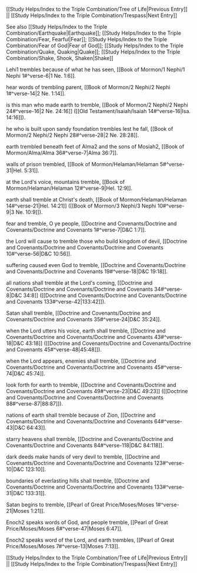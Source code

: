 [[Study Helps/Index to the Triple Combination/Tree of Life|Previous Entry]]  ||  [[Study Helps/Index to the Triple Combination/Trespass|Next Entry]]

 See also [[Study Helps/Index to the Triple Combination/Earthquake|Earthquake]]; [[Study Helps/Index to the Triple Combination/Fear, Fearful|Fear]]; [[Study Helps/Index to the Triple Combination/Fear of God|Fear of God]]; [[Study Helps/Index to the Triple Combination/Quake, Quaking|Quake]]; [[Study Helps/Index to the Triple Combination/Shake, Shook, Shaken|Shake]]

 Lehi1 trembles because of what he has seen, [[Book of Mormon/1 Nephi/1 Nephi 1#^verse-6|1 Ne. 1:6]].

 hear words of trembling parent, [[Book of Mormon/2 Nephi/2 Nephi 1#^verse-14|2 Ne. 1:14]].

 is this man who made earth to tremble, [[Book of Mormon/2 Nephi/2 Nephi 24#^verse-16|2 Ne. 24:16]] ([[Old Testament/Isaiah/Isaiah 14#^verse-16|Isa. 14:16]]).

 he who is built upon sandy foundation trembles lest he fall, [[Book of Mormon/2 Nephi/2 Nephi 28#^verse-28|2 Ne. 28:28]].

 earth trembled beneath feet of Alma2 and the sons of Mosiah2, [[Book of Mormon/Alma/Alma 36#^verse-7|Alma 36:7]].

 walls of prison trembled, [[Book of Mormon/Helaman/Helaman 5#^verse-31|Hel. 5:31]].

 at the Lord's voice, mountains tremble, [[Book of Mormon/Helaman/Helaman 12#^verse-9|Hel. 12:9]].

 earth shall tremble at Christ's death, [[Book of Mormon/Helaman/Helaman 14#^verse-21|Hel. 14:21]] ([[Book of Mormon/3 Nephi/3 Nephi 10#^verse-9|3 Ne. 10:9]]).

 fear and tremble, O ye people, [[Doctrine and Covenants/Doctrine and Covenants/Doctrine and Covenants 1#^verse-7|D&C 1:7]].

 the Lord will cause to tremble those who build kingdom of devil, [[Doctrine and Covenants/Doctrine and Covenants/Doctrine and Covenants 10#^verse-56|D&C 10:56]].

 suffering caused even God to tremble, [[Doctrine and Covenants/Doctrine and Covenants/Doctrine and Covenants 19#^verse-18|D&C 19:18]].

 all nations shall tremble at the Lord's coming, [[Doctrine and Covenants/Doctrine and Covenants/Doctrine and Covenants 34#^verse-8|D&C 34:8]] ([[Doctrine and Covenants/Doctrine and Covenants/Doctrine and Covenants 133#^verse-42|133:42]]).

 Satan shall tremble, [[Doctrine and Covenants/Doctrine and Covenants/Doctrine and Covenants 35#^verse-24|D&C 35:24]].

 when the Lord utters his voice, earth shall tremble, [[Doctrine and Covenants/Doctrine and Covenants/Doctrine and Covenants 43#^verse-18|D&C 43:18]] ([[Doctrine and Covenants/Doctrine and Covenants/Doctrine and Covenants 45#^verse-48|45:48]]).

 when the Lord appears, enemies shall tremble, [[Doctrine and Covenants/Doctrine and Covenants/Doctrine and Covenants 45#^verse-74|D&C 45:74]].

 look forth for earth to tremble, [[Doctrine and Covenants/Doctrine and Covenants/Doctrine and Covenants 49#^verse-23|D&C 49:23]] ([[Doctrine and Covenants/Doctrine and Covenants/Doctrine and Covenants 88#^verse-87|88:87]]).

 nations of earth shall tremble because of Zion, [[Doctrine and Covenants/Doctrine and Covenants/Doctrine and Covenants 64#^verse-43|D&C 64:43]].

 starry heavens shall tremble, [[Doctrine and Covenants/Doctrine and Covenants/Doctrine and Covenants 84#^verse-118|D&C 84:118]].

 dark deeds make hands of very devil to tremble, [[Doctrine and Covenants/Doctrine and Covenants/Doctrine and Covenants 123#^verse-10|D&C 123:10]].

 boundaries of everlasting hills shall tremble, [[Doctrine and Covenants/Doctrine and Covenants/Doctrine and Covenants 133#^verse-31|D&C 133:31]].

 Satan begins to tremble, [[Pearl of Great Price/Moses/Moses 1#^verse-21|Moses 1:21]].

 Enoch2 speaks words of God, and people tremble, [[Pearl of Great Price/Moses/Moses 6#^verse-47|Moses 6:47]].

 Enoch2 speaks word of the Lord, and earth trembles, [[Pearl of Great Price/Moses/Moses 7#^verse-13|Moses 7:13]].

[[Study Helps/Index to the Triple Combination/Tree of Life|Previous Entry]]  ||  [[Study Helps/Index to the Triple Combination/Trespass|Next Entry]]
